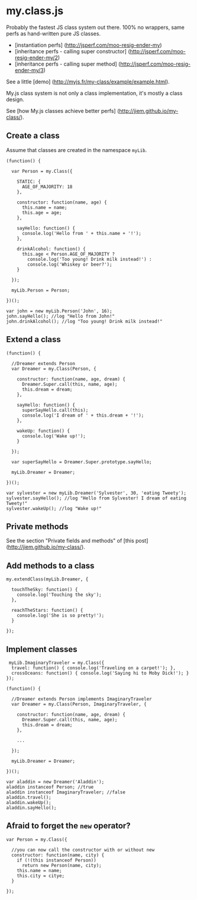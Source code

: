 # my.class.js

Probably the fastest JS class system out there. 100% no wrappers, same perfs as hand-written pure JS classes.

* [instantiation perfs] (http://jsperf.com/moo-resig-ender-my)
* [inheritance perfs - calling super constructor] (http://jsperf.com/moo-resig-ender-my/2)
* [inheritance perfs - calling super method] (http://jsperf.com/moo-resig-ender-my/3)

See a little [demo] (http://myjs.fr/my-class/example/example.html).  

My.js class system is not only a class implementation, it's mostly a class design.

See [how My.js classes achieve better perfs] (http://jiem.github.io/my-class/).


## Create a class

 Assume that classes are created in the namespace `myLib`.

    (function() {

      var Person = my.Class({

        STATIC: {
          AGE_OF_MAJORITY: 18
        },

        constructor: function(name, age) {
          this.name = name;
          this.age = age;
        },

        sayHello: function() {
          console.log('Hello from ' + this.name + '!');
        },

        drinkAlcohol: function() {
          this.age < Person.AGE_OF_MAJORITY ?
            console.log('Too young! Drink milk instead!') :
            console.log('Whiskey or beer?');
        }

      });

      myLib.Person = Person;

    })();

    var john = new myLib.Person('John', 16);
    john.sayHello(); //log "Hello from John!"
    john.drinkAlcohol(); //log "Too young! Drink milk instead!"


## Extend a class

    (function() {

      //Dreamer extends Person
      var Dreamer = my.Class(Person, {

        constructor: function(name, age, dream) {
          Dreamer.Super.call(this, name, age);
          this.dream = dream;
        },

        sayHello: function() {
          superSayHello.call(this);
          console.log('I dream of ' + this.dream + '!');
        },

        wakeUp: function() {
          console.log('Wake up!');
        }

      });

      var superSayHello = Dreamer.Super.prototype.sayHello;

      myLib.Dreamer = Dreamer;

    })();

    var sylvester = new myLib.Dreamer('Sylvester', 30, 'eating Tweety');
    sylvester.sayHello(); //log "Hello from Sylvester! I dream of eating Tweety!"
    sylvester.wakeUp(); //log "Wake up!"


## Private methods

 See the section "Private fields and methods" of [this post] (http://jiem.github.io/my-class/).


## Add methods to a class

    my.extendClass(myLib.Dreamer, {

      touchTheSky: function() {
        console.log('Touching the sky');
      },

      reachTheStars: function() {
        console.log('She is so pretty!');
      }

    });

## Implement classes

     myLib.ImaginaryTraveler = my.Class({
      travel: function() { console.log('Traveling on a carpet!'); },
      crossOceans: function() { console.log('Saying hi to Moby Dick!'); }
    });

    (function() {

      //Dreamer extends Person implements ImaginaryTraveler
      var Dreamer = my.Class(Person, ImaginaryTraveler, {

        constructor: function(name, age, dream) {
          Dreamer.Super.call(this, name, age);
          this.dream = dream;
        },

        ...

      });

      myLib.Dreamer = Dreamer;

    })();

    var aladdin = new Dreamer('Aladdin');
    aladdin instanceof Person; //true
    aladdin instanceof ImaginaryTraveler; //false
    aladdin.travel();
    aladdin.wakeUp();
    aladdin.sayHello();

## Afraid to forget the `new` operator?

    var Person = my.Class({

      //you can now call the constructor with or without new
      constructor: function(name, city) {
        if (!(this instanceof Person))
          return new Person(name, city);
        this.name = name;
        this.city = citye;
      }

    });
